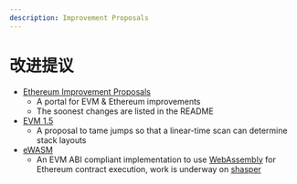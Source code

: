 ```yaml
---
description: Improvement Proposals
---
```


# 改进提议

* [Ethereum Improvement Proposals](https://github.com/ethereum/EIPs)
  * A portal for EVM & Ethereum improvements
  * The soonest changes are listed in the README
* [EVM 1.5](https://github.com/ethereum/EIPs/blob/master/EIPS/eip-615.md)
  * A proposal to tame jumps so that a linear-time scan can determine stack layouts
* [eWASM](https://github.com/ewasm)
  * An EVM ABI compliant implementation to use [WebAssembly](http://webassembly.org/) for Ethereum contract execution, work is underway on [shasper](https://notes.ethereum.org/SCIg8AH5SA-O4C1G1LYZHQ)

